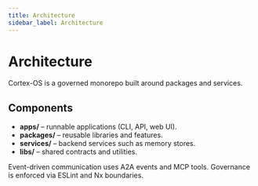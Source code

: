 ```yaml
---
title: Architecture
sidebar_label: Architecture
---
```


# Architecture

Cortex-OS is a governed monorepo built around packages and services.

## Components
- **apps/** – runnable applications (CLI, API, web UI).
- **packages/** – reusable libraries and features.
- **services/** – backend services such as memory stores.
- **libs/** – shared contracts and utilities.

Event-driven communication uses A2A events and MCP tools. Governance is enforced via ESLint and Nx boundaries.
